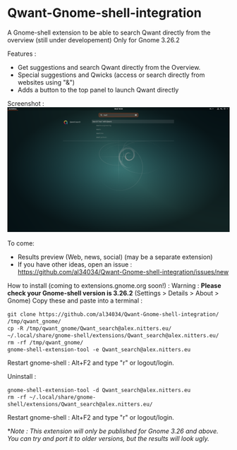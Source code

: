 # Qwant-Gnome-shell-integration
A Gnome-shell extension to be able to search Qwant directly from the overview (still under developement)
Only for Gnome 3.26.2

Features : 
 - Get suggestions and search Qwant directly from the Overview.
 - Special suggestions and Qwicks (access or search directly from websites using "&")
 - Adds a button to the top panel to launch Qwant directly

Screenshot :
![Screenshot](Qwant_search@alex.nitters.eu/Screen.png)

To come:
 - Results preview (Web, news, social) (may be a separate extension)
 - If you have other ideas, open an issue : https://github.com/al34034/Qwant-Gnome-shell-integration/issues/new
 
 How to install (coming to extensions.gnome.org soon!) :
 Warning : **Please check your Gnome-shell version is 3.26.2** (Settings > Details > About > Gnome)
 Copy these and paste into a terminal :
 ```
 git clone https://github.com/al34034/Qwant-Gnome-shell-integration/ /tmp/qwant_gnome/
 cp -R /tmp/qwant_gnome/Qwant_search@alex.nitters.eu/ ~/.local/share/gnome-shell/extensions/Qwant_search@alex.nitters.eu/
 rm -rf /tmp/qwant_gnome/
 gnome-shell-extension-tool -e Qwant_search@alex.nitters.eu
 ```
 Restart gnome-shell : Alt+F2 and type "r" or logout/login.
 
 
 Uninstall :
 ```
 gnome-shell-extension-tool -d Qwant_search@alex.nitters.eu
 rm -rf ~/.local/share/gnome-shell/extensions/Qwant_search@alex.nitters.eu/
 ```
 Restart gnome-shell : Alt+F2 and type "r" or logout/login.
 

\**Note : This extension will only be published for Gnome 3.26 and above. You can try and port it to older versions, but the results will look ugly.*
